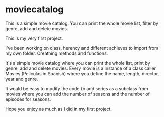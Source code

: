 # moviecatalog
This is a simple movie catalog. You can print the whole movie list, filter by genre, add and delete movies.

This is my very first project. 

I've been working on class, herency and different achieves to import from my own folder. Creathing methods and functions.

It's a simple movie catalog where you can print the whole list, print by genre, add and delete movies. Every movie is 
a instance of a class caller Movies (Películas in Spanish) where you define the name, length, director, year and genre.

It would be easy to modify the code to add series as a subclass from movies where you can add the number of seasons and
the number of episodes for seasons.

Hope you enjoy as much as I did in my first project.
